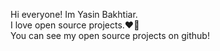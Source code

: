 Hi everyone! Im Yasin Bakhtiar. <br/>
I love open source projects.❤️🎈 <br/>
You can see my open source projects on github!

